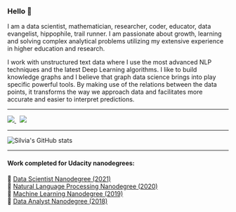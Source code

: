 ### Hello :wave:

I am a data scientist, mathematician, researcher, coder, educator, data evangelist, hippophile, trail runner. I am passionate about growth, learning and solving complex analytical problems utilizing my extensive experience in higher education and research. 

I work with unstructured text data where I use the most advanced NLP techniques and the latest Deep Learning algorithms. I like to build knowledge graphs and I believe that graph data science brings into play specific powerful tools. By making use of the relations between the data points, it transforms the way we approach data and facilitates more accurate and easier to interpret predictions. 

*** 
 
 <a href="https://www.linkedin.com/in/silviaeonofrei/">
 <img src="https://img.shields.io/badge/LinkedIn-0077B5?style=for-the-badge&logo=linkedin&logoColor=white" /> </a>  &nbsp; 
 <a href="https://medium.com/@silviaonofrei">
 <img src="https://img.shields.io/badge/Medium-12100E?style=for-the-badge&logo=medium&logoColor=white" /> </a>

***

![Silvia's GitHub stats](https://github-readme-stats.vercel.app/api?username=SolanaO&count_private=true&show_icons=true&theme=tokyonight)
  
  
***
 
#### Work completed for Udacity nanodegrees:    
   🔹 [Data Scientist Nanodegree (2021)](https://solanao.github.io/Elements_of_Data_Science/)  
   🔹 [Natural Language Processing Nanodegree (2020)](https://solanao.github.io/Elements_of_NLP/)   
   🔹 [Machine Learning Nanodegree (2019)](https://solanao.github.io/Elements_of_Machine_Learning/)   
   🔹 [Data Analyst Nanodegree (2018)](https://solanao.github.io/Exploratory_Data_Analysis/)


<!--
**SolanaO/SolanaO** is a ✨ _special_ ✨ repository because its `README.md` (this file) appears on your GitHub profile.

#### I’m currently working on:
   🔸 [Topic modelling with Bert on a collection of blogs](https://github.com/SolanaO/Medium_Dataset)  
   🔸 [Recommenders on a corpus of short texts](https://github.com/SolanaO/Recommendation_Systems)
  
#### Most recent projects:
🔹 [Topic Modelling with Healthcare Spark NLP](https://github.com/SolanaO/SparkNLP_Study)  
🔹 [Customer Churn Prediction](https://github.com/SolanaO/Customer_Churn_Prediction)   

Here are some ideas to get you started:

- 🔭 I’m currently working on ...
- 🌱 I’m currently learning ...
- 👯 I’m looking to collaborate on ...
- 🤔 I’m looking for help with ...
- 💬 Ask me about ...
- 📫 How to reach me: ...
- 😄 Pronouns: ...
- ⚡ Fun fact: ...

#### Personal blog - under construction
  🔸[Cybernated Stories](https://solanao.github.io/cybernated_stories/) - longer stories of data science and math 

-->
 



